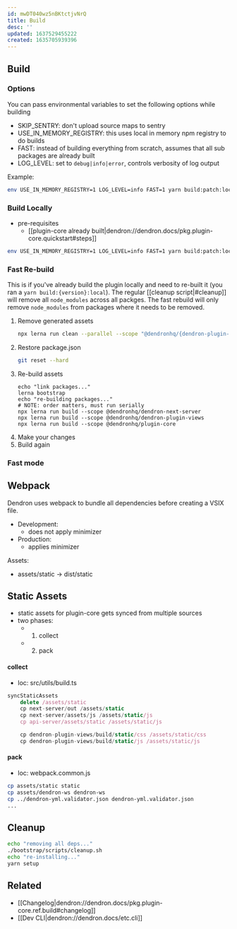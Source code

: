 ```yaml
---
id: mwDT040wz5nBKtctjvNrQ
title: Build
desc: ''
updated: 1637529455222
created: 1635705939396
---
```



## Build

### Options

You can pass environmental variables to set the following options while building

- SKIP_SENTRY: don't upload source maps to sentry
- USE_IN_MEMORY_REGISTRY: this uses local in memory npm registry to do builds
- FAST: instead of building everything from scratch, assumes that all sub packages are already built
- LOG_LEVEL: set to `debug|info|error`, controls verbosity of log output


Example:

```sh
env USE_IN_MEMORY_REGISTRY=1 LOG_LEVEL=info FAST=1 yarn build:patch:local 
```

### Build Locally

- pre-requisites
    - [[plugin-core already built|dendron://dendron.docs/pkg.plugin-core.quickstart#steps]]

```sh
env USE_IN_MEMORY_REGISTRY=1 LOG_LEVEL=info FAST=1 yarn build:patch:local 
```


### Fast Re-build

This is if you've already build the plugin locally and need to re-built it (you ran a `yarn build:{version}:local`).
The regular [[cleanup script|#cleanup]] will remove all `node_modules` across all packges. 
The fast rebuild will only remove `node_modules` from packages where it needs to be removed. 

1. Remove generated assets
    ```sh
    npx lerna run clean --parallel --scope "@dendronhq/{dendron-plugin-views,dendron-next-server,plugin-core}"
    ```
1. Restore package.json
    ```sh
    git reset --hard
    ```
1. Re-build assets
    ```
    echo "link packages..."
    lerna bootstrap
    echo "re-building packages..."
    # NOTE: order matters, must run serially
    npx lerna run build --scope @dendronhq/dendron-next-server
    npx lerna run build --scope @dendronhq/dendron-plugin-views
    npx lerna run build --scope @dendronhq/plugin-core
    ```
1. Make your changes
1. Build again


### Fast mode

## Webpack

Dendron uses webpack to bundle all dependencies before creating a VSIX file. 

- Development:
    - does not apply minimizer
- Production:
    - applies minimizer

Assets:
- assets/static -> dist/static


## Static Assets
- static assets for plugin-core gets synced from multiple sources
- two phases:
    - 1. collect 
    - 2. pack

#### collect
- loc: src/utils/build.ts

```ts
syncStaticAssets
    delete /assets/static
    cp next-server/out /assets/static
    cp next-server/assets/js /assets/static/js
    cp api-server/assets/static /assets/static/js

    cp dendron-plugin-views/build/static/css /assets/static/css
    cp dendron-plugin-views/build/static/js /assets/static/js
```

#### pack
- loc: webpack.common.js

```sh
cp assets/static static
cp assets/dendron-ws dendron-ws
cp ../dendron-yml.validator.json dendron-yml.validator.json
... 
```

## Cleanup

```sh
echo "removing all deps..."
./bootstrap/scripts/cleanup.sh
echo "re-installing..."
yarn setup
```

## Related
- [[Changelog|dendron://dendron.docs/pkg.plugin-core.ref.build#changelog]]
- [[Dev CLI|dendron://dendron.docs/etc.cli]]
